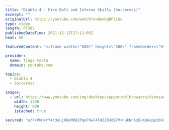 ```yaml
---
title: "Diablo 4 - Fire Bolt and Inferno Skills (Sorceress)"
excerpt: ""
originalUrl: https://youtube.com/watch?v=BunDqRP31Gs
type: video
length: PT30S
publishedDateTime: 2021-11-12T17:11:05Z
heat: 50

featuredContent: "<iframe width=\"800\" height=\"500\" frameborder=\"0\" src=\"https://www.youtube.com/embed/BunDqRP31Gs\" allow=\"accelerometer; autoplay; encrypted-media; gyroscope; picture-in-picture\" allowfullscreen></iframe>"

provider:
  name: Tiago Costa
  domain: youtube.com

topics:
  - Diablo 4
  - Sorceress

images:
  - url: https://www.youtube.com/img/desktop/supported_browsers/dinosaur.png
    width: 1200
    height: 800
    isCached: true

secured: "o/F+VkH+rY4r3uLj6KeM081PqeFhwl4lHIZ9JdB7V+nukNn6zEuKoGqqezDVohvZgqBMqH6v/R1Ck6UNZ9VVaGc19FiKcj5laAoqaBEdmOkqQydHEsKsMg/bsgLK9aM+1mojn8WvtO2aHrRJO6AM+V0rW5ZFjHyiO27Gt4iLQtoIwj9vbsF/5oa0XH1Re5EkoAPeOWMUcNwRpTjyvj4aKbV6FmE56Yy5HO9FWYCvKsuy2lNKsYR6+2rAuMQ1ZWcuqx9GGbEJ1TaltfzZ9cW2dW/iTODF0373TBFyvDjQ1iZbIKRAQiMXHV8UttsdshUEkoAlCk9h5UKrQ/H5t658uo8Xfvnb+EoIf6byPz5wCMY8aE7/YS5/J6Uasfxd4B81gwxVReKzFNi82gaiFBRCuXshQkymfsEXEk7s5sN5els=;uOE7VlQPc2P8ARtY8t12qQ=="
---
```


